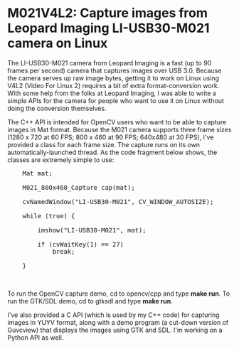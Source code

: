 # M021V4L2: Capture images from Leopard Imaging LI-USB30-M021 camera on Linux

The LI-USB30-M021 camera from Leopard Imaging is a fast (up to 90 frames per second) camera that captures
images over USB 3.0.  Because the camera serves up raw image bytes, getting it to work on Linux using V4L2 
(Video For Linux 2) requires a bit of extra format-conversion work.  With some help from the folks at Leopard Imaging, 
I was able to write a simple APIs for the camera for people who want to use it on Linux without doing the conversion
themselves.

The C++ API is intended for OpenCV users who want to be able to capture images in Mat format.  Because the M021
camera supports three frame sizes (1280 x 720 at 60 FPS; 800 x 460 at 90 FPS; 640x480 at 30 FPS), I've provided
a class for each frame size. The capture runs on its own automatically-launched thread. As the code fragment below 
shows,  the classes are extremely simple to use:

<pre>
    Mat mat;

    M021_800x460_Capture cap(mat);

    cvNamedWindow("LI-USB30-M021", CV_WINDOW_AUTOSIZE);

    while (true) {

        imshow("LI-USB30-M021", mat);

        if (cvWaitKey(1) == 27) 
            break;

    }

 </pre>

To run the OpenCV capture demo, cd to opencv/cpp and type <b>make run</b>.  To run the GTK/SDL demo, cd to 
gtksdl and type <b>make run</b>.

I've also provided a C API (which is used by my C++ code) for capturing images in YUYV format, along with a demo 
program (a cut-down version of Guvcview) that displays the images using GTK and SDL.  I'm working on a Python
API as well.

